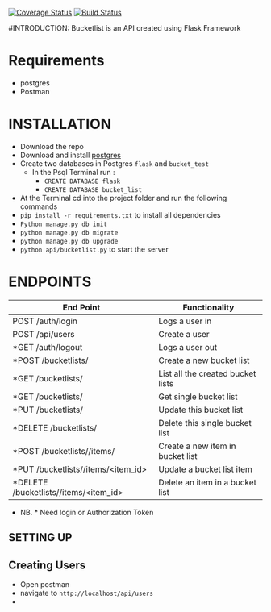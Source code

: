 [![Coverage Status](https://coveralls.io/repos/andela-amwaleh/Bucketlist_flask/badge.svg?branch=feature%2Ftest&service=github)](https://coveralls.io/github/andela-amwaleh/Bucketlist_flask?branch=feature%2Ftest)
[![Build Status](https://travis-ci.org/andela-amwaleh/Bucketlist_flask.svg?branch=feature%2Ftest)](https://travis-ci.org/andela-amwaleh/Bucketlist_flask)

#INTRODUCTION:
Bucketlist is an API created using Flask Framework 
# Requirements
- postgres
- Postman

# INSTALLATION
- Download the repo
- Download and install [postgres](http://www.postgresql.org/)
- Create two databases in Postgres `flask` and `bucket_test`
  - In the Psql Terminal run :
    - `CREATE DATABASE flask`
    - `CREATE DATABASE bucket_list`
- At the Terminal cd into the project folder and run the following commands 
 - `pip install -r requirements.txt` to install all dependencies
 - `Python manage.py db init`
 - `python manage.py db migrate`
 - `python manage.py db upgrade`
 - `python api/bucketlist.py` to start the server
 

# ENDPOINTS

| End Point                                | Functionality                     |
|------------------------------------------|-----------------------------------|
| POST /auth/login                         | Logs a user in                    |
| POST /api/users                          | Create a user                   |
| *GET /auth/logout                         | Logs a user out                   |
| *POST /bucketlists/                       | Create a new bucket list          |
| *GET /bucketlists/                        | List all the created bucket lists |
| *GET /bucketlists/<id>                    | Get single bucket list            |
| *PUT /bucketlists/<id>                    | Update this bucket list           |
| *DELETE /bucketlists/<id>                 | Delete this single bucket list    |
| *POST /bucketlists/<id>/items/            | Create a new item in bucket list  |
| *PUT /bucketlists/<id>/items/<item_id>    | Update a bucket list item         |
| *DELETE /bucketlists/<id>/items/<item_id> | Delete an item in a bucket list   |
- NB. * Need login or Authorization Token 

## SETTING UP 

## Creating Users
- Open postman 
- navigate to `http://localhost/api/users`
- 
